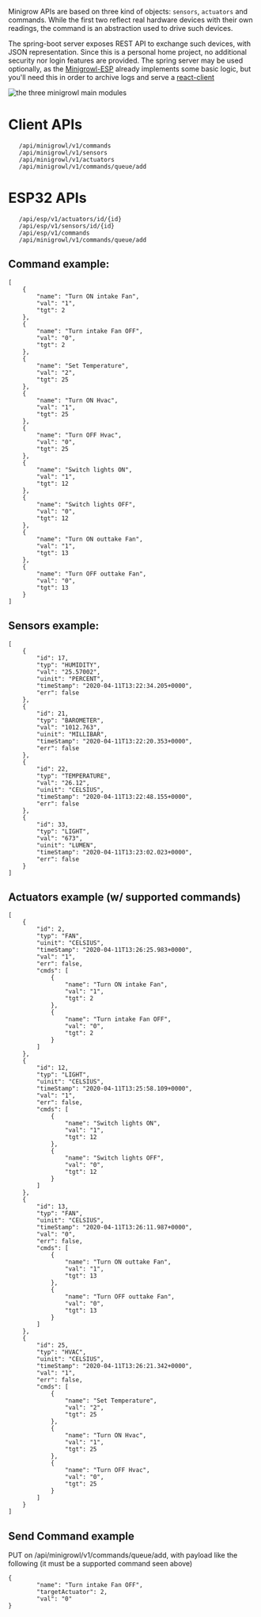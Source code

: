 
Minigrow APIs are based on three kind of objects: `sensors`, `actuators` and commands. While the first two reflect real hardware devices with their own readings, the command is an abstraction used to drive such devices.

The spring-boot server exposes REST API to exchange such devices, with JSON representation. Since this is a personal home project, no additional security nor login features are provided. The spring server may be used optionally, as the [Minigrowl-ESP](https://github.com/shineangelic/Minigrowl-spring) already implements some basic logic, but you'll need this in order to archive logs and serve a [react-client](https://github.com/shineangelic/Minigrowl-react)

![the three minigrowl main modules](https://drive.google.com/file/d/1THpw7HjxN6rkpwUbhiK-jGPMl_3MJIhl)

# Client APIs
```
   /api/minigrowl/v1/commands
   /api/minigrowl/v1/sensors
   /api/minigrowl/v1/actuators
   /api/minigrowl/v1/commands/queue/add
```

# ESP32 APIs
```
   /api/esp/v1/actuators/id/{id}
   /api/esp/v1/sensors/id/{id}
   /api/esp/v1/commands
   /api/minigrowl/v1/commands/queue/add
```

## Command example:
```
[
    {
        "name": "Turn ON intake Fan",
        "val": "1",
        "tgt": 2
    },
    {
        "name": "Turn intake Fan OFF",
        "val": "0",
        "tgt": 2
    },
    {
        "name": "Set Temperature",
        "val": "2",
        "tgt": 25
    },
    {
        "name": "Turn ON Hvac",
        "val": "1",
        "tgt": 25
    },
    {
        "name": "Turn OFF Hvac",
        "val": "0",
        "tgt": 25
    },
    {
        "name": "Switch lights ON",
        "val": "1",
        "tgt": 12
    },
    {
        "name": "Switch lights OFF",
        "val": "0",
        "tgt": 12
    },
    {
        "name": "Turn ON outtake Fan",
        "val": "1",
        "tgt": 13
    },
    {
        "name": "Turn OFF outtake Fan",
        "val": "0",
        "tgt": 13
    }
]
```

## Sensors example:
```
[
    {
        "id": 17,
        "typ": "HUMIDITY",
        "val": "25.57002",
        "uinit": "PERCENT",
        "timeStamp": "2020-04-11T13:22:34.205+0000",
        "err": false
    },
    {
        "id": 21,
        "typ": "BAROMETER",
        "val": "1012.763",
        "uinit": "MILLIBAR",
        "timeStamp": "2020-04-11T13:22:20.353+0000",
        "err": false
    },
    {
        "id": 22,
        "typ": "TEMPERATURE",
        "val": "26.12",
        "uinit": "CELSIUS",
        "timeStamp": "2020-04-11T13:22:48.155+0000",
        "err": false
    },
    {
        "id": 33,
        "typ": "LIGHT",
        "val": "673",
        "uinit": "LUMEN",
        "timeStamp": "2020-04-11T13:23:02.023+0000",
        "err": false
    }
]
```

## Actuators example (w/ supported commands)
```
[
    {
        "id": 2,
        "typ": "FAN",
        "uinit": "CELSIUS",
        "timeStamp": "2020-04-11T13:26:25.983+0000",
        "val": "1",
        "err": false,
        "cmds": [
            {
                "name": "Turn ON intake Fan",
                "val": "1",
                "tgt": 2
            },
            {
                "name": "Turn intake Fan OFF",
                "val": "0",
                "tgt": 2
            }
        ]
    },
    {
        "id": 12,
        "typ": "LIGHT",
        "uinit": "CELSIUS",
        "timeStamp": "2020-04-11T13:25:58.109+0000",
        "val": "1",
        "err": false,
        "cmds": [
            {
                "name": "Switch lights ON",
                "val": "1",
                "tgt": 12
            },
            {
                "name": "Switch lights OFF",
                "val": "0",
                "tgt": 12
            }
        ]
    },
    {
        "id": 13,
        "typ": "FAN",
        "uinit": "CELSIUS",
        "timeStamp": "2020-04-11T13:26:11.987+0000",
        "val": "0",
        "err": false,
        "cmds": [
            {
                "name": "Turn ON outtake Fan",
                "val": "1",
                "tgt": 13
            },
            {
                "name": "Turn OFF outtake Fan",
                "val": "0",
                "tgt": 13
            }
        ]
    },
    {
        "id": 25,
        "typ": "HVAC",
        "uinit": "CELSIUS",
        "timeStamp": "2020-04-11T13:26:21.342+0000",
        "val": "1",
        "err": false,
        "cmds": [
            {
                "name": "Set Temperature",
                "val": "2",
                "tgt": 25
            },
            {
                "name": "Turn ON Hvac",
                "val": "1",
                "tgt": 25
            },
            {
                "name": "Turn OFF Hvac",
                "val": "0",
                "tgt": 25
            }
        ]
    }
]
```
## Send Command example
PUT on /api/minigrowl/v1/commands/queue/add, with payload like the following (it must be a supported command seen above)
```
{
        "name": "Turn intake Fan OFF",
        "targetActuator": 2,
        "val": "0"
}
```




